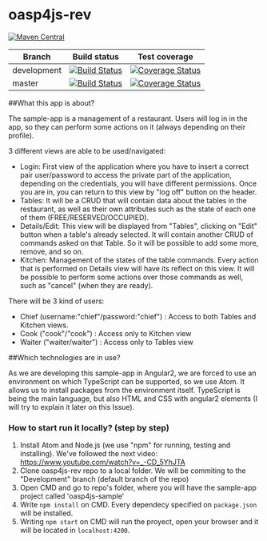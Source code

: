 # oasp4js-rev



[![Maven Central](https://maven-badges.herokuapp.com/maven-central/com.github.oasp-forge/oasp4js-rev/badge.svg?style=flat-square)]()


|Branch|Build status|Test coverage|
|---|---|---|
|development|[![Build Status](https://travis-ci.org/oasp-forge/oasp4js-rev.svg?branch=development)](https://travis-ci.org/oasp-forge/oasp4js-rev)|[![Coverage Status](https://coveralls.io/repos/github/oasp-forge/oasp4js-rev/badge.svg?branch=development)](https://coveralls.io/github/oasp-forge/oasp4js-rev?branch=development)|
|master|[![Build Status](https://travis-ci.org/oasp-forge/oasp4js-rev.svg?branch=master)](https://travis-ci.org/oasp-forge/oasp4js-rev)|[![Coverage Status](https://coveralls.io/repos/github/oasp-forge/oasp4js-rev/badge.svg?branch=master)](https://coveralls.io/github/oasp-forge/oasp4js-rev?branch=master)|



##What this app is about?

The sample-app is a management of a restaurant. Users will log in in the app, so they can perform some actions on it (always depending on their profile). 

3 different views are able to be used/navigated:
- Login: First view of the application where you have to insert a correct pair user/password to access the private part of the application, depending on the credentials, you will have different permissions. Once you are in, you can return to this view by "log off" button on the header.
- Tables: It will be a CRUD that will contain data about the tables in the restaurant, as well as their own attributes such as the state of each one of them (FREE/RESERVED/OCCUPIED).
- Details/Edit: This view will be displayed from "Tables", clicking on "Edit" button when a table's already selected. It will contain another CRUD of commands asked on that Table. So it will be possible to add some more, remove, and so on.
- Kitchen: Management of the states of the table commands. Every action that is performed on Details view will have its reflect on this view. It will be possible to perform some actions over those commands as well, such as "cancel" (when they are ready).

There will be 3 kind of users:
- Chief (username:"chief"/password:"chief") : Access to both Tables and Kitchen views.
- Cook ("cook"/"cook") : Access only to Kitchen view
- Waiter ("waiter/waiter") : Access only to Tables view

##Which technologies are in use?

As we are developing this sample-app in Angular2, we are forced to use an environment on which TypeScript can be supported, so we use Atom. It allows us to install packages from the environment itself. TypeScript is being the main language, but also HTML and CSS with angular2 elements (I will try to explain it later on this Issue).

### How to start run it locally? (step by step)

1. Install Atom and Node.js (we use "npm" for running, testing and installing). We've followed the next video: https://www.youtube.com/watch?v=_-CD_5YhJTA
2. Clone oasp4js-rev repo to a local folder. We will be commiting to the "Development" branch (default branch of the repo)
3. Open CMD and go to repo's folder, where you will have the sample-app project called 'oasp4js-sample'
4. Write `npm install` on CMD. Every dependecy specified on `package.json` will be installed.
5. Writing `npm start` on CMD will run the proyect, open your browser and it will be located in `localhost:4200`.
